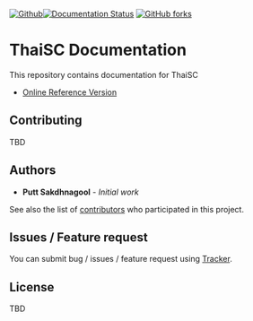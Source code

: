 [![Github](https://img.shields.io/badge/sources-github-green.svg)](https://github.com/puttsk/thaisc/)[![Documentation Status](https://readthedocs.org/projects/thaisc/badge/?version=latest)](https://thaisc.readthedocs.io/en/latest/?badge=latest)
 [![GitHub forks](https://img.shields.io/github/stars/puttsk/thaisc.svg?style=social&label=Star)](https://github.com/puttsk/thaisc)

# ThaiSC Documentation

This repository contains documentation for ThaiSC

* [Online Reference Version](https://thaisc.readthedocs.io/en/latest/?badge=latest) 

## Contributing

TBD

## Authors

* **Putt Sakdhnagool** - *Initial work* 

See also the list of [contributors](https://github.com/puttsk/nstda-sc/graphs/contributors) who participated in this project.

## Issues / Feature request

You can submit bug / issues / feature request using [Tracker](https://github.com/puttsk/nstda-sc/issues).

## License

TBD

